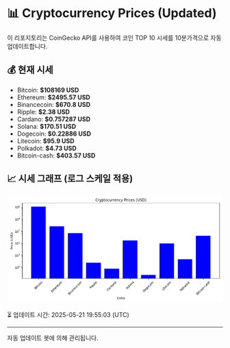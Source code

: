 
# 📊 Cryptocurrency Prices (Updated)

이 리포지토리는 CoinGecko API를 사용하여 코인 TOP 10 시세를 10분가격으로 자동 업데이트합니다.

## 💰 현재 시세
- Bitcoin: **$108169 USD**
- Ethereum: **$2495.57 USD**
- Binancecoin: **$670.8 USD**
- Ripple: **$2.38 USD**
- Cardano: **$0.757287 USD**
- Solana: **$170.51 USD**
- Dogecoin: **$0.22886 USD**
- Litecoin: **$95.9 USD**
- Polkadot: **$4.73 USD**
- Bitcoin-cash: **$403.57 USD**

## 📈 시세 그래프 (로그 스케일 적용)
![Crypto Prices](crypto_prices.png)

⏳ 업데이트 시간: 2025-05-21 19:55:03 (UTC)

---
자동 업데이트 봇에 의해 관리됩니다.
